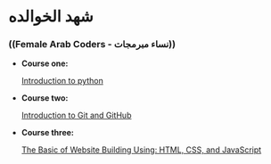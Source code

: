 # شهد الخوالده
### ((Female Arab Coders - نساء مبرمجات))

* __Course one:__

    [Introduction to python](https://www.udemy.com/course/introduction-to-python)
* __Course two:__

    [Introduction to Git and GitHub](https://www.udemy.com/course/introduction-to-git-and-github)
* __Course three:__

    [The Basic of Website Building Using: HTML, CSS, and JavaScript](https://www.udemy.com/course/html-css-javascript-arabic)  